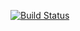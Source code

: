 
[![Build Status](https://travis-ci.org/example42/puppet-profile.png?branch=master)](https://travis-ci.org/example42/puppet-profile)
